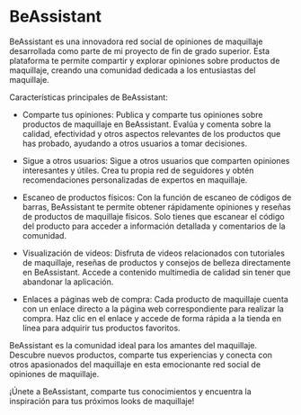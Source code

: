 # BeAssistant
BeAssistant es una innovadora red social de opiniones de maquillaje desarrollada como parte de mi proyecto de fin de grado superior. Esta plataforma te permite compartir y explorar opiniones sobre productos de maquillaje, creando una comunidad dedicada a los entusiastas del maquillaje.

Características principales de BeAssistant:

- Comparte tus opiniones: Publica y comparte tus opiniones sobre productos de maquillaje en BeAssistant. Evalúa y comenta sobre la calidad, efectividad y otros aspectos relevantes de los productos que has probado, ayudando a otros usuarios a tomar decisiones.

- Sigue a otros usuarios: Sigue a otros usuarios que comparten opiniones interesantes y útiles. Crea tu propia red de seguidores y obtén recomendaciones personalizadas de expertos en maquillaje.

- Escaneo de productos físicos: Con la función de escaneo de códigos de barras, BeAssistant te permite obtener rápidamente opiniones y reseñas de productos de maquillaje físicos. Solo tienes que escanear el código del producto para acceder a información detallada y comentarios de la comunidad.

- Visualización de videos: Disfruta de videos relacionados con tutoriales de maquillaje, reseñas de productos y consejos de belleza directamente en BeAssistant. Accede a contenido multimedia de calidad sin tener que abandonar la aplicación.

- Enlaces a páginas web de compra: Cada producto de maquillaje cuenta con un enlace directo a la página web correspondiente para realizar la compra. Haz clic en el enlace y accede de forma rápida a la tienda en línea para adquirir tus productos favoritos.

BeAssistant es la comunidad ideal para los amantes del maquillaje. Descubre nuevos productos, comparte tus experiencias y conecta con otros apasionados del maquillaje en esta emocionante red social de opiniones de maquillaje.

¡Únete a BeAssistant, comparte tus conocimientos y encuentra la inspiración para tus próximos looks de maquillaje!

